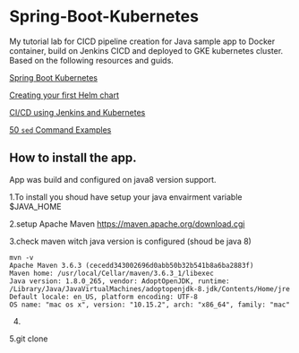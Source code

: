 # Spring-Boot-Kubernetes
My tutorial lab for CICD pipeline creation for Java sample app to Docker container, build on Jenkins  CICD and deployed to GKE kubernetes cluster.
Based on the following resources and guids.

[Spring Boot Kubernetes ](https://spring.io/guides/gs/spring-boot-kubernetes/)

[Creating your first Helm chart](https://www.youtube.com/watch?v=3GPpm2nZb2s)

[CI/CD using Jenkins and Kubernetes](https://medium.com/@ievgen.degtiarenko/ci-cd-using-jenkins-and-kubernetes-3ae7a11fdf76)

[50 `sed` Command Examples](https://linuxhint.com/50_sed_command_examples/)


## How to install the app.
App was build and configured on java8 version support.

1.To install you shoud have setup your java envairment variable
$JAVA_HOME

2.setup Apache Maven https://maven.apache.org/download.cgi


3.check maven witch java version is configured (shoud be java 8)

```
mvn -v                     
Apache Maven 3.6.3 (cecedd343002696d0abb50b32b541b8a6ba2883f)
Maven home: /usr/local/Cellar/maven/3.6.3_1/libexec
Java version: 1.8.0_265, vendor: AdoptOpenJDK, runtime: /Library/Java/JavaVirtualMachines/adoptopenjdk-8.jdk/Contents/Home/jre
Default locale: en_US, platform encoding: UTF-8
OS name: "mac os x", version: "10.15.2", arch: "x86_64", family: "mac"

```

4.

5.git clone 
 
